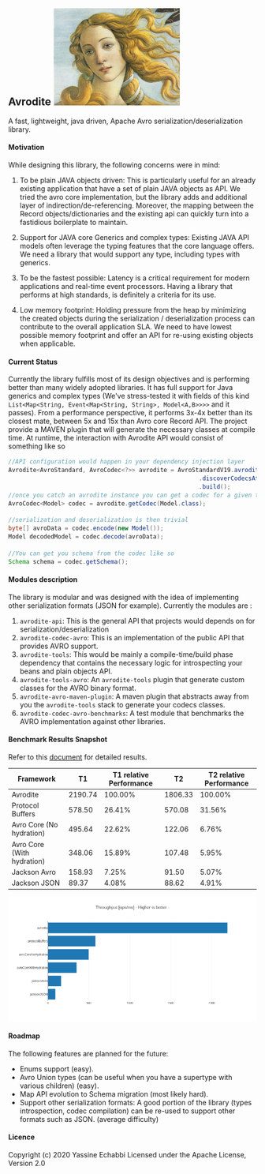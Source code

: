 ## Avrodite   ![image alt >](./avrodite-pages/images/avrodite.png?raw=true#right) 
A fast, lightweight, java driven, Apache Avro serialization/deserialization library.

#### Motivation

While designing this library, the following concerns were in mind:

1. To be plain JAVA objects driven: This is particularly useful for an already existing application that 
have a set of plain JAVA objects as API. We tried the avro core implementation, but the library adds 
and additional layer of indirection/de-referencing. Moreover, the mapping between the Record 
objects/dictionaries and the existing api can quickly turn into a fastidious boilerplate to maintain.

2. Support for JAVA core Generics and complex types: Existing JAVA API models often leverage the 
typing features that the core language offers. We need a library that would support any type, 
including types with generics.

3. To be the fastest possible: Latency is a critical requirement for modern applications and real-time 
event processors. Having a library that performs at high standards, is definitely a criteria for 
its use.

4. Low memory footprint: Holding pressure from the heap by minimizing the created objects during the 
serialization / deserialization process can contribute to the overall application SLA. We need to have 
lowest possible memory footprint and offer an API for re-using existing objects when applicable.

#### Current Status

Currently the library fulfills most of its design objectives and is performing better than many widely 
adopted libraries. It has full support for Java generics and complex types (We've stress-tested it with 
fields of this kind `List<Map<String, Event<Map<String, String>, Model<A,B>>>>` and it passes). 
From a performance perspective, it performs 3x-4x better than its closest mate, between 5x and 15x than 
Avro core Record API.
The project provide a MAVEN plugin that will generate the necessary classes at compile time. At runtime, 
the interaction with Avrodite API would consist of something like so
```java
//API configuration would happen in your dependency injection layer 
Avrodite<AvroStandard, AvroCodec<?>> avrodite = AvroStandardV19.avrodite()
                                                      .discoverCodecsAt(yourAPIPackage)
                                                      .build();                                                               
//once you catch an avrodite instance you can get a codec for a given target like so
AvroCodec<Model> codec = avrodite.getCodec(Model.class);

//serialization and deserialization is then trivial
byte[] avroData = codec.encode(new Model());
Model decodedModel = codec.decode(avroData);

//You can get you schema from the codec like so
Schema schema = codec.getSchema();

```

#### Modules description
The library is modular and was designed with the idea of implementing other serialization
formats (JSON for example). Currently the modules are :

1. `avrodite-api`: This is the general API that projects would depends on for 
serialization/deserialization
2. `avrodite-codec-avro`: This is an implementation of the public API that provides AVRO support.
3. `avrodite-tools`: This would be mainly a compile-time/build phase dependency that contains the 
necessary logic for introspecting your beans and plain objects API. 
4. `avrodite-tools-avro`: An `avrodite-tools` plugin that generate custom classes for the AVRO binary 
format.
5. `avrodite-avro-maven-plugin`: A maven plugin that abstracts away from you the `avrodite-tools` 
stack to generate your codecs classes.
6. `avrodite-codec-avro-benchmarks`: A test module that benchmarks the AVRO implementation against 
other libraries.


#### Benchmark Results Snapshot

Refer to this [document](./avrodite-pages/benchmarks.md) for detailed results. 

| Framework                  | T1      | T1 relative Performance | T2      | T2 relative Performance |
|----------------------------|---------|-------------------------|---------|-------------------------|
| Avrodite                   | 2190.74 | 100.00%                 | 1806.33 | 100.00%                 |
| Protocol Buffers           | 578.50  | 26.41%                  | 570.08  | 31.56%                  |
| Avro Core (No hydration)   | 495.64  | 22.62%                  | 122.06  | 6.76%                   |
| Avro Core (With hydration) | 348.06  | 15.89%                  | 107.48  | 5.95%                   |
| Jackson Avro               | 158.93  | 7.25%                   | 91.50   | 5.07%                   |
| Jackson JSON               | 89.37   | 4.08%                   | 88.62   | 4.91%                   |
      
![Alt text](./avrodite-pages/images/bench-results.json-throughput.png?raw=true "Throughput")


#### Roadmap
The following features are planned for the future:
- Enums support (easy).
- Avro Union types (can be useful when you have a supertype with various children) (easy).
- Map API evolution to Schema migration (most likely hard).
- Support other serialization formats: A good portion of the library (types introspection, codec compilation) can be 
re-used to support other formats such as JSON. (average difficulty)

#### Licence
Copyright (c) 2020 Yassine Echabbi
Licensed under the Apache License, Version 2.0
